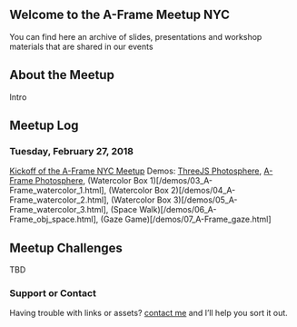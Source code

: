 ## Welcome to the A-Frame Meetup NYC 
You can find here an archive of slides, presentations and workshop materials that are shared in our events

## About the Meetup
Intro

## Meetup Log
### Tuesday, February 27, 2018
[Kickoff of the A-Frame NYC Meetup](/presentations/meetup_kickoff_02-27-2018.pdf)
Demos: [ThreeJS Photosphere](/demos/01_ThreeJS_photosphere.html), [A-Frame Photosphere](/demos/02_A-Frame_photosphere.html), (Watercolor Box 1)[/demos/03_A-Frame_watercolor_1.html], (Watercolor Box 2)[/demos/04_A-Frame_watercolor_2.html], (Watercolor Box 3)[/demos/05_A-Frame_watercolor_3.html], (Space Walk)[/demos/06_A-Frame_obj_space.html], (Gaze Game)[/demos/07_A-Frame_gaze.html]

## Meetup Challenges
TBD



### Support or Contact
Having trouble with links or assets? [contact me](https://rolanddubois.com) and I’ll help you sort it out.